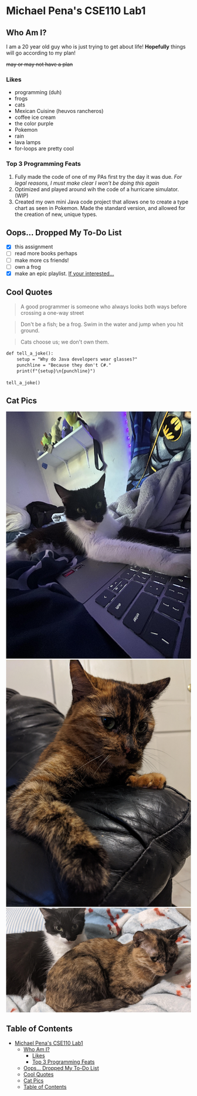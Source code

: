 # Michael Pena's CSE110 Lab1
## Who Am I?
I am a 20 year old guy who is just trying to get about life! **Hopefully** things will go according to my plan! 

~~may or may not have a plan~~

### Likes
- programming (duh)
- frogs
- cats
- Mexican Cuisine (heuvos rancheros)
- coffee ice cream
- the color purple
- Pokemon
- rain
- lava lamps
- for-loops are pretty cool

### Top 3 Programming Feats
1. Fully made the code of one of my PAs first try the day it was due. _For legal reasons, I must make clear I won't be doing this again_
2. Optimized and played around wih the code of a hurricane simulator. (WIP)
3. Created my own mini Java code project that allows one to create a type chart as seen in Pokemon. Made the standard version, and allowed for the creation of new, unique types.

## Oops... Dropped My To-Do List
- [x] this assignment
- [ ] read more books perhaps
- [ ] make more cs friends!
- [ ] own a frog
- [x] make an epic playlist. [If your interested...](https://spotify.link/JjB4hhSKAIb)

## Cool Quotes

> A good programmer is someone who always looks both ways before crossing a one-way street

> Don't be a fish; be a frog. Swim in the water and jump when you hit ground.

> Cats choose us; we don't own them.

```
def tell_a_joke():
    setup = "Why do Java developers wear glasses?"
    punchline = "Because they don't C#."
    print(f"{setup}\n{punchline}")

tell_a_joke()
```
## Cat Pics
![Mia the Cat](catpics/miapic.jpg)
![Star the Cat](catpics/starpic.jpg)
![The Cats Together](catpics/togetherpic.jpg)
## Table of Contents
- [Michael Pena's CSE110 Lab1](#michael-penas-cse110-lab1)
  - [Who Am I?](#who-am-i)
    - [Likes](#likes)
    - [Top 3 Programming Feats](#top-3-programming-feats)
  - [Oops... Dropped My To-Do List](#oops-dropped-my-to-do-list)
  - [Cool Quotes](#cool-quotes)
  - [Cat Pics](#cat-pics)
  - [Table of Contents](#table-of-contents)
